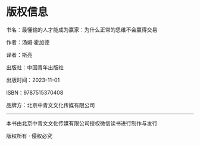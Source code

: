    

# 版权信息

书名：最懂输的人才能成为赢家：为什么正常的思维不会赢得交易

作者：汤姆·霍加德

译者：斯亮

出版社：中国青年出版社

出版时间：2023-11-01

ISBN：9787515370408

品牌方：北京中青文文化传媒有限公司

* * *

本书由北京中青文文化传媒有限公司授权微信读书进行制作与发行

版权所有 · 侵权必究